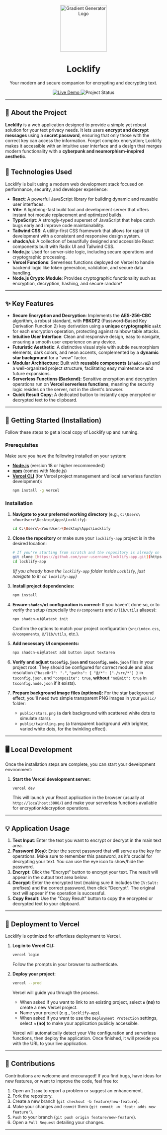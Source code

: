 <p align="center">
  <img src="https://github.com/user-attachments/assets/6e854f0b-4051-44b4-8bdb-3fd4ed48b838" alt="Gradient Generator Logo" width="150">
</p>

<h1 align="center">Locklify</h1>

<p align="center">
  Your modern and secure companion for encrypting and decrypting text.
</p>

<p align="center">
  <a href="https://locklify-app.vercel.app/" target="_blank">
    <img src="https://img.shields.io/badge/Live_Demo-View_Here-blue?style=for-the-badge&logo=vercel" alt="Live Demo">
  </a>
  <img src="https://img.shields.io/badge/Status-Active-brightgreen?style=for-the-badge" alt="Project Status">
</p>

---

## 🌟 About the Project

**Locklify** is a web application designed to provide a simple yet robust solution for your text privacy needs. It lets users **encrypt and decrypt messages** using a **secret password**, ensuring that only those with the correct key can access the information. Forget complex encryption; Locklify makes it accessible with an intuitive user interface and a design that merges modern functionality with a **cyberpunk and neumorphism-inspired aesthetic**.


## 🚀 Technologies Used

Locklify is built using a modern web development stack focused on performance, security, and developer experience:

* **React**: A powerful JavaScript library for building dynamic and reusable user interfaces.
* **Vite**: A lightning-fast build tool and development server that offers instant hot module replacement and optimized builds.
* **TypeScript**: A strongly-typed superset of JavaScript that helps catch bugs early and improve code maintainability.
* **Tailwind CSS**: A utility-first CSS framework that allows for rapid UI development with a consistent and responsive design system.
* **shadcn/ui**: A collection of beautifully designed and accessible React components built with Radix UI and Tailwind CSS.
* **Node.js**: Used for server-side logic, including secure operations and cryptographic processing.
* **Vercel Functions**: Serverless functions deployed on Vercel to handle backend logic like token generation, validation, and secure data handling.
* **Node.js Crypto Module**: Provides cryptographic functionality such as encryption, decryption, hashing, and secure random*


---

## ✨ Key Features

* **Secure Encryption and Decryption**: Implements the **AES-256-CBC** algorithm, a robust standard, with **PBKDF2** (Password-Based Key Derivation Function 2) key derivation using a **unique cryptographic `salt`** for each encryption operation, protecting against rainbow table attacks.
* **Intuitive User Interface**: Clean and responsive design, easy to navigate, ensuring a smooth user experience on any device.
* **Futuristic Aesthetic**: A distinctive visual style with subtle neumorphism elements, dark colors, and neon accents, complemented by a **dynamic star background** for a "wow" factor.
* **Modular Architecture**: Built with **reusable components (`shadcn/ui`)** and a well-organized project structure, facilitating easy maintenance and future expansions.
* **Serverless Functions (Backend)**: Sensitive encryption and decryption operations run on **Vercel serverless functions**, meaning the security logic resides on the server, not in the client's browser.
* **Quick Result Copy**: A dedicated button to instantly copy encrypted or decrypted text to the clipboard.

---

## 🚀 Getting Started (Installation)

Follow these steps to get a local copy of Locklify up and running.

### Prerequisites

Make sure you have the following installed on your system:

* [**Node.js**](https://nodejs.org/) (version 18 or higher recommended)
* [**npm**](https://www.npmjs.com/) (comes with Node.js)
* [**Vercel CLI**](https://vercel.com/download) (for Vercel project management and local serverless function development):
    ```bash
    npm install -g vercel
    ```

### Installation

1.  **Navigate to your preferred working directory** (e.g., `C:\Users\<YourUser>\Desktop\Apps\Locklify`):
    ```bash
    cd C:\Users\<YourUser>\Desktop\Apps\Locklify
    ```
2.  **Clone the repository** or make sure your `locklify-app` project is in the desired location:

    ```bash
    # If you're starting from scratch and the repository is already on GitHub
    git clone [https://github.com/your-username/locklify-app.git](https://github.com/your-username/locklify-app.git)
    cd locklify-app
    ```
    *(If you already have the `locklify-app` folder inside `Locklify`, just navigate to it: `cd locklify-app`)*

3.  **Install project dependencies:**

    ```bash
    npm install
    ```

4.  **Ensure `shadcn/ui` configuration is correct:**
    If you haven't done so, or to verify the setup (especially the `@/components` and `@/lib/utils` aliases):
    ```bash
    npx shadcn-ui@latest init
    ```
    Confirm the options to match your project configuration (`src/index.css`, `@/components`, `@/lib/utils`, etc.).

5.  **Add necessary UI components:**
    ```bash
    npx shadcn-ui@latest add button input textarea
    ```

6.  **Verify and adjust `tsconfig.json` and `tsconfig.node.json`** files in your project root. They should be configured for correct module and alias resolution (`"baseUrl": "."`, `"paths": { "@/*": ["./src/*"] }` in `tsconfig.json`, and `"composite": true`, **without** `"noEmit": true` in `tsconfig.node.json` if it exists).

7.  **Prepare background image files (optional):**
    For the star background effect, you'll need two simple transparent PNG images in your `public/` folder:
    * `public/stars.png` (a dark background with scattered white dots to simulate stars).
    * `public/twinkling.png` (a transparent background with brighter, varied white dots, for the twinkling effect).

---

## 🖥️ Local Development

Once the installation steps are complete, you can start your development environment:

1.  **Start the Vercel development server:**
    ```bash
    vercel dev
    ```
    This will launch your React application in the browser (usually at `http://localhost:3000/`) and make your serverless functions available for encryption/decryption operations.

---

## 💡 Application Usage

1.  **Text Input**: Enter the text you want to encrypt or decrypt in the main text area.
2.  **Password (Key)**: Enter the secret password that will serve as the key for operations. Make sure to remember this password, as it's crucial for decrypting your text. You can use the eye icon to show/hide the password.
3.  **Encrypt**: Click the "Encrypt" button to encrypt your text. The result will appear in the output text area below.
4.  **Decrypt**: Enter the encrypted text (making sure it includes the `IV:Salt:` prefixes) and the correct password, then click "Decrypt". The original text will appear if the operation is successful.
5.  **Copy Result**: Use the "Copy Result" button to copy the encrypted or decrypted text to your clipboard.

---

## 🚀 Deployment to Vercel

Locklify is optimized for effortless deployment to Vercel.

1.  **Log in to Vercel CLI:**
    ```bash
    vercel login
    ```
    Follow the prompts in your browser to authenticate.

2.  **Deploy your project:**
    ```bash
    vercel --prod
    ```
    Vercel will guide you through the process.
    * When asked if you want to link to an existing project, select **`n` (no)** to create a new Vercel project.
    * Name your project (e.g., `locklify-app`).
    * When asked if you want to use the `Deployment Protection` settings, select **`n` (no)** to make your application publicly accessible.

    Vercel will automatically detect your Vite configuration and serverless functions, then deploy the application. Once finished, it will provide you with the URL to your live application.

---

## 🤝 Contributions

Contributions are welcome and encouraged! If you find bugs, have ideas for new features, or want to improve the code, feel free to:

1.  Open an `Issue` to report a problem or suggest an enhancement.
2.  Fork the repository.
3.  Create a new branch (`git checkout -b feature/new-feature`).
4.  Make your changes and `commit` them (`git commit -m 'feat: adds new feature'`).
5.  `Push` to your branch (`git push origin feature/new-feature`).
6.  Open a `Pull Request` detailing your changes.

---
